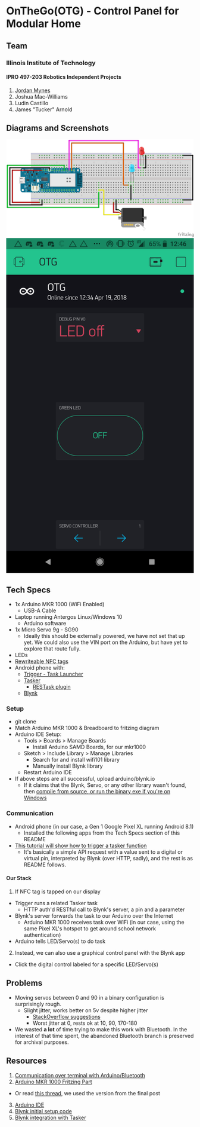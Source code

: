 # OnTheGo(OTG) - Control Panel for Modular Home

## Team
### Illinois Institute of Technology
#### IPRO 497-203 Robotics Independent Projects

1. [Jordan Mynes](http://mynes.me)
2. Joshua Mac-Williams
3. Ludin Castillo
4. James "Tucker" Arnold  

## Diagrams and Screenshots
![Fritzing Diagram](https://raw.githubusercontent.com/jmynes/IPRO497-203---OnTheGo/master/pics-and-screenshots/fritzingDiagram.png)
![Mobile Screenshot](https://raw.githubusercontent.com/jmynes/IPRO497-203---OnTheGo/master/pics-and-screenshots/mobile.png)

## Tech Specs
* 1x Arduino MKR 1000 (WiFi Enabled)
  * USB-A Cable
* Laptop running Antergos Linux/Windows 10
  * Arduino software
* 1x Micro Servo 9g - SG90
  * Ideally this should be externally powered, we have not set that up yet. We could also use the VIN port on the Arduino, but have yet to explore that route fully.
* LEDs
* [Rewriteable NFC tags](https://www.amazon.com/dp/B00XYVU24G/ref=sspa_dk_detail_6?pd_rd_i=B076B86LWF&pd_rd_wg=joLMI&pd_rd_r=9JGYQP20VXAVRSN1WYPX&pd_rd_w=HmI7w&th=1)
* Android phone with:
  * [Trigger - Task Launcher](https://play.google.com/store/apps/details?id=com.jwsoft.nfcactionlauncher&hl=en)
  * [Tasker](https://play.google.com/store/apps/details?id=net.dinglisch.android.taskerm)
    * [RESTask
    plugin](https://play.google.com/store/apps/details?id=com.freehaha.restask&hl=en)
  * [Blynk](https://play.google.com/store/apps/details?id=cc.blynk)

### Setup
* git clone
* Match Arduino MKR 1000 & Breadboard to fritzing diagram
* Arduino IDE Setup:
  * Tools > Boards > Manage Boards
    * Install Arduino SAMD Boards, for our mkr1000
  * Sketch > Include Library > Manage Libraries
    * Search for and install wifi101 library
    * Manually install Blynk library
  * Restart Arduino IDE
* If above steps are all successful, upload arduino/blynk.io
  * If it claims that the Blynk, Servo, or any other library wasn't found, then [compile from source, or run the binary exe if you're on Windows](https://www.arduino.cc/en/Main/Software)

### Communication
* Android phone (in our case, a Gen 1 Google Pixel XL running Android 8.1)
  * Installed the following apps from the Tech Specs section of this README
* [This tutorial will show how to trigger a tasker function](https://community.blynk.cc/t/tutorial-blynk-and-tasker/5063)
  * It's basically a simple API request with a value sent to a digital or
  virtual pin, interpreted by Blynk (over HTTP, sadly), and the rest is as
  README follows.

#### Our Stack
1. If NFC tag is tapped on our display
  * Trigger runs a related Tasker task
    * HTTP auth'd RESTful call to Blynk's server, a pin and a parameter
  * Blynk's server forwards the task to our Arduino over the Internet
    * Arduino MKR 1000 receives task over WiFi (in our case, using the same Pixel XL's hotspot to get around school network authentication)
  * Arduino tells LED/Servo(s) to do task
2. Instead, we can also use a graphical control panel with the Blynk app
  * Click the digital control labeled for a specific LED/Servo(s)

## Problems
* Moving servos between 0 and 90 in a binary configuration is surprisingly rough.
  * Slight jitter, works better on 5v despite higher jitter
    * [StackOverflow
suggestions](https://electronics.stackexchange.com/questions/77502/is-there-a-way-to-stop-servos-from-shaking)
    * Worst jitter at 0, rests ok at 10, 90, 170-180
* We wasted **a lot** of time trying to make this work with Bluetooth. In the interest of that time spent, the abandoned Bluetooth branch is preserved for archival purposes.

## Resources
1. [Communication over terminal with Arduino/Bluetooth](https://www.tautvidas.com/blog/2015/12/easy-arduino-bluetooth-communication-with-jy-mcu/)
2. [Arduino MKR 1000 Fritzing Part](http://forum.fritzing.org/uploads/default/original/2X/4/4b1a613c74f767e53dbd82fd8be1ea16f0981033.fzpz)
  * Or read [this thread](http://forum.fritzing.org/t/mkr1000-fritzing-part/1408/11), we used the version from the final post
3. [Arduino IDE](https://www.arduino.cc/en/Main/Software)
4. [Blynk initial setup code](https://github.com/blynkkk/blynk-library/blob/master/examples/Widgets/LED/LED_Blink/LED_Blink.ino)
5. [Blynk integration with Tasker](https://community.blynk.cc/t/tutorial-blynk-and-tasker/5063)
